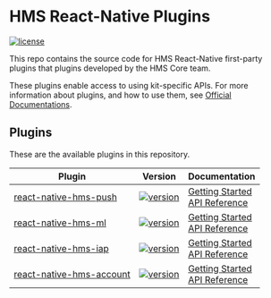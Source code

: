 # HMS React-Native Plugins
[![license](https://img.shields.io/badge/license-Apache--2.0-green)](./LICENCE)


This repo contains the source code for HMS React-Native first-party plugins that plugins developed by the HMS Core team.

These plugins enable access to using kit-specific APIs. For more information
about plugins, and how to use them, see
[Official Documentations](https://developer.huawei.com/consumer/en/doc/overview/HMS-Core-Plugin).


## Plugins
These are the available plugins in this repository.

| Plugin | Version | Documentation |
|--------|-----|-----|
| [react-native-hms-push](./react-native-hms-push) | [![version](https://img.shields.io/badge/HMS-4.0.4-red)](./react-native-hms-push) | [Getting Started](https://developer.huawei.com/consumer/en/doc/development/HMS-Plugin-Guides/preparedevenv-0000001050155838) <br/> [API Reference](https://developer.huawei.com/consumer/en/doc/development/HMS-Plugin-References/instanceid-0000001050157805) |
| [react-native-hms-ml](./react-native-hms-ml) | [![version](https://img.shields.io/badge/HMS-5.0.0-red)](./react-native-hms-ml) | [Getting Started](https://developer.huawei.com/consumer/en/doc/development/HMS-Plugin-Guides/preparedevenv-0000001051006241) <br/> [API Reference](https://developer.huawei.com/consumer/en/doc/development/HMS-Plugin-References/overview-0000001051088416) |
| [react-native-hms-iap](./react-native-hms-iap) | [![version](https://img.shields.io/badge/HMS-5.0.0-red)](./react-native-hms-iap) | [Getting Started](https://developer.huawei.com/consumer/en/doc/development/HMS-Plugin-Guides/preparedevenv-0000001050766241) <br/> [API Reference](https://developer.huawei.com/consumer/en/doc/development/HMS-Plugin-References/overview-0000001051087324) |
| [react-native-hms-account](./react-native-hms-account) | [![version](https://img.shields.io/badge/HMS-5.0.0-red)](./react-native-hms-account) | [Getting Started](https://developer.huawei.com/consumer/en/doc/development/HMS-Plugin-Guides/preparing-the-development-environment-0000001050766307) <br/> [API Reference](https://developer.huawei.com/consumer/en/doc/development/HMS-Plugin-References/overview-0000001051087380) |